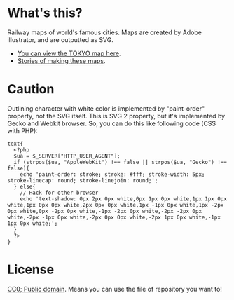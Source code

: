 # What's this?
Railway maps of world's famous cities. Maps are created by Adobe illustrator, and are outputted as SVG.

- [You can view the TOKYO map here](http://www.railmaps.jp/tokyo).
- [Stories of making these maps](http://note.openvista.jp/2014/svg-rail-map).

# Caution
Outlining character with white color is implemented by "paint-order" property, not the SVG itself. This is SVG 2 property, but it's implemented by Gecko and Webkit browser. So, you can do this like following code (CSS with PHP):

```
text{
  <?php
  $ua = $_SERVER["HTTP_USER_AGENT"];
  if (strpos($ua, "AppleWebKit") !== false || strpos($ua, "Gecko") !== false){
    echo 'paint-order: stroke; stroke: #fff; stroke-width: 5px; stroke-linecap: round; stroke-linejoin: round;';
  } else{
    // Hack for other browser
    echo 'text-shadow: 0px 2px 0px white,0px 1px 0px white,1px 1px 0px white,1px 0px 0px white,2px 0px 0px white,1px -1px 0px white,1px -2px 0px white,0px -2px 0px white,-1px -2px 0px white,-2px -2px 0px white,-2px -1px 0px white,-2px 0px 0px white,-2px 1px 0px white,-1px 1px 0px white;';
  }
  ?>
}
```

# License

[CC0; Public domain](http://creativecommons.org/publicdomain/zero/1.0/deed.ja). Means you can use the file of repository you want to!
